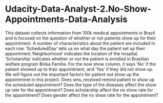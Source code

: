 # Udacity-Data-Analyst-2.No-Show-Appointments-Data-Analysis

This dataset collects information from 100k medical appointments in Brazil and is focused on the question of whether or not patients show up for their appointment. A number of characteristics about the patient are included in each row. ‘ScheduledDay’ tells us on what day the patient set up their appointment.‘Neighborhood’ indicates the location of the hospital. ‘Scholarship’ indicates whether or not the patient is enrolled in Brasilian welfare program Bolsa Família. For the now show column, it says ‘No’ if the patient showed up to their appointment, and ‘Yes’ if they did not show up. We will figure out the important factors for patient not show up the appointmnet in this project. Does sms_received remind patient to show up the scheduled appointment? Does the type of the diseases affect the show up rate for the appointment? Does scholarship affect the no show rate for the appointment? Does gender affect the no show rate for the appointment?
